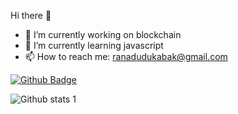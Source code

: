 Hi there 👋


- 🔭 I’m currently working on blockchain
- 🌱 I’m currently learning javascript
- 📫 How to reach me: ranadudukabak@gmail.com

[![Github Badge](https://img.shields.io/badge/-Github-000?style=quare&labelColor=000&logo=Github&logoColor=white&link=link)](link)


![Github stats 1](https://github-readme-stats.vercel.app/api?username=ranadudukabak&show_icons=true&theme=gradient) 

